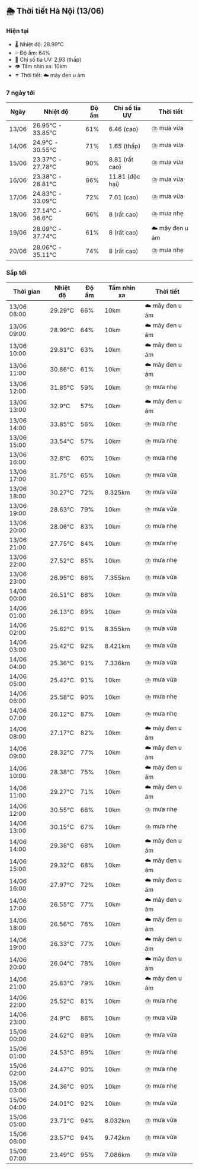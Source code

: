 ## 🌦️ Thời tiết Hà Nội (13/06)

### Hiện tại

- 🌡️ Nhiệt độ: 28.99℃
- 💦 Độ ẩm: 64%
- 🌟 Chỉ số tia UV: 2.93 (thấp)
- 👁️ Tầm nhìn xa: 10km
- ☂️ Thời tiết: ☁️ mây đen u ám

### 7 ngày tới

| Ngày | Nhiệt độ | Độ ẩm | Chỉ số tia UV | Thời tiết |
| --- | --- | --- | --- | --- |
| 13/06 | 26.95℃ - 33.85℃ | 61% | 6.46 (cao) | ⛈️ mưa vừa |
| 14/06 | 24.9℃ - 30.55℃ | 71% | 1.65 (thấp) | ⛈️ mưa vừa |
| 15/06 | 23.37℃ - 27.78℃ | 90% | 8.81 (rất cao) | ⛈️ mưa vừa |
| 16/06 | 23.38℃ - 28.81℃ | 86% | 11.81 (độc hại) | ⛈️ mưa vừa |
| 17/06 | 24.83℃ - 33.09℃ | 72% | 7.01 (cao) | ⛈️ mưa vừa |
| 18/06 | 27.14℃ - 36.6℃ | 66% | 8 (rất cao) | ⛈️ mưa nhẹ |
| 19/06 | 28.09℃ - 37.74℃ | 61% | 8 (rất cao) | ☁️ mây đen u ám |
| 20/06 | 28.06℃ - 35.11℃ | 74% | 8 (rất cao) | ⛈️ mưa nhẹ |

### Sắp tới

| Thời gian | Nhiệt độ | Độ ẩm | Tầm nhìn xa | Thời tiết |
| --- | --- | --- | --- | --- |
| 13/06 08:00 | 29.29℃ | 66% | 10km | ☁️ mây đen u ám |
| 13/06 09:00 | 28.99℃ | 64% | 10km | ☁️ mây đen u ám |
| 13/06 10:00 | 29.81℃ | 63% | 10km | ☁️ mây đen u ám |
| 13/06 11:00 | 30.86℃ | 61% | 10km | ☁️ mây đen u ám |
| 13/06 12:00 | 31.85℃ | 59% | 10km | ⛈️ mưa nhẹ |
| 13/06 13:00 | 32.9℃ | 57% | 10km | ☁️ mây đen u ám |
| 13/06 14:00 | 33.85℃ | 56% | 10km | ⛈️ mưa nhẹ |
| 13/06 15:00 | 33.54℃ | 57% | 10km | ⛈️ mưa nhẹ |
| 13/06 16:00 | 32.8℃ | 60% | 10km | ⛈️ mưa nhẹ |
| 13/06 17:00 | 31.75℃ | 65% | 10km | ⛈️ mưa vừa |
| 13/06 18:00 | 30.27℃ | 72% | 8.325km | ⛈️ mưa vừa |
| 13/06 19:00 | 28.63℃ | 79% | 10km | ⛈️ mưa vừa |
| 13/06 20:00 | 28.06℃ | 83% | 10km | ⛈️ mưa nhẹ |
| 13/06 21:00 | 27.75℃ | 84% | 10km | ⛈️ mưa nhẹ |
| 13/06 22:00 | 27.52℃ | 85% | 10km | ⛈️ mưa nhẹ |
| 13/06 23:00 | 26.95℃ | 86% | 7.355km | ⛈️ mưa vừa |
| 14/06 00:00 | 26.51℃ | 88% | 10km | ⛈️ mưa vừa |
| 14/06 01:00 | 26.13℃ | 89% | 10km | ⛈️ mưa vừa |
| 14/06 02:00 | 25.62℃ | 91% | 8.355km | ⛈️ mưa vừa |
| 14/06 03:00 | 25.42℃ | 92% | 8.421km | ⛈️ mưa vừa |
| 14/06 04:00 | 25.36℃ | 91% | 7.336km | ⛈️ mưa vừa |
| 14/06 05:00 | 25.42℃ | 91% | 10km | ⛈️ mưa vừa |
| 14/06 06:00 | 25.58℃ | 90% | 10km | ⛈️ mưa nhẹ |
| 14/06 07:00 | 26.12℃ | 87% | 10km | ⛈️ mưa nhẹ |
| 14/06 08:00 | 27.17℃ | 82% | 10km | ☁️ mây đen u ám |
| 14/06 09:00 | 28.32℃ | 77% | 10km | ☁️ mây đen u ám |
| 14/06 10:00 | 28.38℃ | 75% | 10km | ☁️ mây đen u ám |
| 14/06 11:00 | 29.27℃ | 71% | 10km | ☁️ mây đen u ám |
| 14/06 12:00 | 30.55℃ | 66% | 10km | ⛈️ mưa nhẹ |
| 14/06 13:00 | 30.15℃ | 67% | 10km | ⛈️ mưa nhẹ |
| 14/06 14:00 | 29.38℃ | 68% | 10km | ☁️ mây đen u ám |
| 14/06 15:00 | 29.32℃ | 68% | 10km | ☁️ mây đen u ám |
| 14/06 16:00 | 27.97℃ | 72% | 10km | ☁️ mây đen u ám |
| 14/06 17:00 | 26.55℃ | 77% | 10km | ☁️ mây đen u ám |
| 14/06 18:00 | 26.56℃ | 76% | 10km | ☁️ mây đen u ám |
| 14/06 19:00 | 26.33℃ | 77% | 10km | ☁️ mây đen u ám |
| 14/06 20:00 | 26.04℃ | 78% | 10km | ☁️ mây đen u ám |
| 14/06 21:00 | 25.83℃ | 79% | 10km | ☁️ mây đen u ám |
| 14/06 22:00 | 25.52℃ | 81% | 10km | ⛈️ mưa nhẹ |
| 14/06 23:00 | 24.9℃ | 86% | 10km | ⛈️ mưa vừa |
| 15/06 00:00 | 24.62℃ | 89% | 10km | ⛈️ mưa vừa |
| 15/06 01:00 | 24.53℃ | 89% | 10km | ⛈️ mưa nhẹ |
| 15/06 02:00 | 24.47℃ | 90% | 10km | ⛈️ mưa nhẹ |
| 15/06 03:00 | 24.36℃ | 90% | 10km | ⛈️ mưa nhẹ |
| 15/06 04:00 | 24.01℃ | 92% | 10km | ⛈️ mưa vừa |
| 15/06 05:00 | 23.71℃ | 94% | 8.032km | ⛈️ mưa vừa |
| 15/06 06:00 | 23.57℃ | 94% | 9.742km | ⛈️ mưa vừa |
| 15/06 07:00 | 23.49℃ | 95% | 7.086km | ⛈️ mưa vừa |
